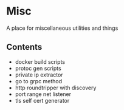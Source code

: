 # Misc

A place for miscellaneous utilities and things

## Contents

- docker build scripts
- protoc gen scripts
- private ip extractor
- go to grpc method
- http roundtripper with discovery
- port range net listener
- tls self cert generator
